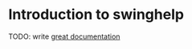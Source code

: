 # Introduction to swinghelp

TODO: write [great documentation](http://jacobian.org/writing/what-to-write/)
